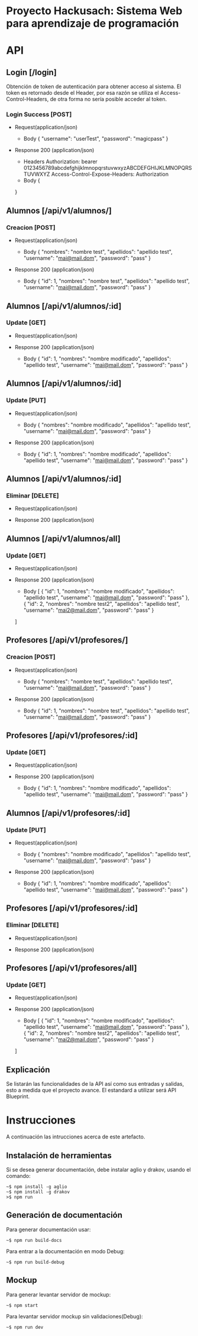 # Proyecto Hackusach: Sistema Web para aprendizaje de programación

# API 

## Login [/login]
Obtención de token de autenticación para obtener acceso al sistema. El token es retornado desde el Header, 
por esa razón se utiliza el Access-Control-Headers, de otra forma no sería posible acceder al token.

### Login Success  [POST]
+ Request(application/json)

    + Body
    {
        "username": "userTest",
        "password": "magicpass"
    }

+ Response 200 (application/json)
    
    + Headers
        Authorization: bearer 0123456789abcdefghijklmnopqrstuvwxyzABCDEFGHIJKLMNOPQRSTUVWXYZ
        Access-Control-Expose-Headers: Authorization
    + Body
    {

    }

## Alumnos [/api/v1/alumnos/]

### Creacion [POST]

+ Request(application/json)

    + Body
    {
        "nombres": "nombre test",
        "apellidos": "apellido test",
        "username": "mai@mail.dom",
        "password": "pass"
    }

+ Response 200 (application/json)

    + Body
    {
        "id": 1,
        "nombres": "nombre test",
        "apellidos": "apellido test",
        "username": "mai@mail.dom",
        "password": "pass"
    }

## Alumnos [/api/v1/alumnos/:id]

### Update [GET]

+ Request(application/json)

+ Response 200 (application/json)

    + Body
    {
        "id": 1,
        "nombres": "nombre modificado",
        "apellidos": "apellido test",
        "username": "mai@mail.dom",
        "password": "pass"
    }

## Alumnos [/api/v1/alumnos/:id]

### Update [PUT]

+ Request(application/json)

    + Body
    {
        "nombres": "nombre modificado",
        "apellidos": "apellido test",
        "username": "mai@mail.dom",
        "password": "pass"
    }

+ Response 200 (application/json)

    + Body
    {
        "id": 1,
        "nombres": "nombre modificado",
        "apellidos": "apellido test",
        "username": "mai@mail.dom",
        "password": "pass"
    }

## Alumnos [/api/v1/alumnos/:id]

### Eliminar [DELETE]

+ Request(application/json)

+ Response 200 (application/json)

## Alumnos [/api/v1/alumnos/all]

### Update [GET]

+ Request(application/json)

+ Response 200 (application/json)

    + Body
    [
        {
            "id": 1,
            "nombres": "nombre modificado",
            "apellidos": "apellido test",
            "username": "mai@mail.dom",
            "password": "pass"
        },
        {
            "id": 2,
            "nombres": "nombre test2",
            "apellidos": "apellido test",
            "username": "mai2@mail.dom",
            "password": "pass"
        }

    ]

## Profesores [/api/v1/profesores/]

### Creacion [POST]

+ Request(application/json)

    + Body
    {
        "nombres": "nombre test",
        "apellidos": "apellido test",
        "username": "mai@mail.dom",
        "password": "pass"
    }

+ Response 200 (application/json)

    + Body
    {
        "id": 1,
        "nombres": "nombre test",
        "apellidos": "apellido test",
        "username": "mai@mail.dom",
        "password": "pass"
    }

## Profesores [/api/v1/profesores/:id]

### Update [GET]

+ Request(application/json)

+ Response 200 (application/json)

    + Body
    {
        "id": 1,
        "nombres": "nombre modificado",
        "apellidos": "apellido test",
        "username": "mai@mail.dom",
        "password": "pass"
    }

## Alumnos [/api/v1/profesores/:id]

### Update [PUT]

+ Request(application/json)

    + Body
    {
        "nombres": "nombre modificado",
        "apellidos": "apellido test",
        "username": "mai@mail.dom",
        "password": "pass"
    }

+ Response 200 (application/json)

    + Body
    {
        "id": 1,
        "nombres": "nombre modificado",
        "apellidos": "apellido test",
        "username": "mai@mail.dom",
        "password": "pass"
    }

## Profesores [/api/v1/profesores/:id]

### Eliminar [DELETE]

+ Request(application/json)

+ Response 200 (application/json)

## Profesores [/api/v1/profesores/all]

### Update [GET]

+ Request(application/json)

+ Response 200 (application/json)

    + Body
    [
        {
            "id": 1,
            "nombres": "nombre modificado",
            "apellidos": "apellido test",
            "username": "mai@mail.dom",
            "password": "pass"
        },
        {
            "id": 2,
            "nombres": "nombre test2",
            "apellidos": "apellido test",
            "username": "mai2@mail.dom",
            "password": "pass"
        }

    ]


## Explicación

Se listarán las funcionalidades de la API así como sus entradas y salidas, esto 
a medida que el proyecto avance.
El estandard a utilizar será API Blueprint.

# Instrucciones

A continuación las intrucciones acerca de este artefacto.

## Instalación de herramientas

Si se desea generar documentación, debe instalar aglio y drakov, usando el comando:

```console
~$ npm install -g aglio
~$ npm install -g drakov
>$ npm run  

```

## Generación de documentación

Para generar documentación usar:

```console
~$ npm run build-docs

```

Para entrar a la documentación en modo Debug:

```console
~$ npm run build-debug

```

## Mockup

Para generar levantar servidor de mockup:

```console
~$ npm start

```

Para levantar servidor mockup sin validaciones(Debug):

```console
~$ npm run dev

```